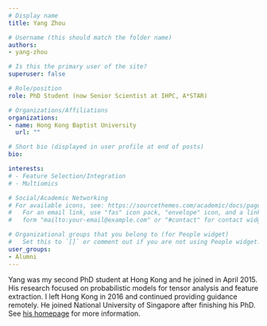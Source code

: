 ```yaml
---
# Display name
title: Yang Zhou

# Username (this should match the folder name)
authors:
- yang-zhou

# Is this the primary user of the site?
superuser: false

# Role/position
role: PhD Student (now Senior Scientist at IHPC, A*STAR)

# Organizations/Affiliations
organizations:
- name: Hong Kong Baptist University
  url: ""

# Short bio (displayed in user profile at end of posts)
bio: 

interests:
# - Feature Selection/Integration
# - Multiomics

# Social/Academic Networking
# For available icons, see: https://sourcethemes.com/academic/docs/page-builder/#icons
#   For an email link, use "fas" icon pack, "envelope" icon, and a link in the
#   form "mailto:your-email@example.com" or "#contact" for contact widget.

# Organizational groups that you belong to (for People widget)
#   Set this to `[]` or comment out if you are not using People widget.
user_groups:
- Alumni
---
```


Yang was my second PhD student at Hong Kong and he joined in April 2015. His research focused on probabilistic models for tensor analysis and feature extraction. I left Hong Kong in 2016 and continued providing guidance remotely. He joined National University of Singapore after finishing his PhD. See [his homepage](https://yangzhou.netlify.app/) for more information.
